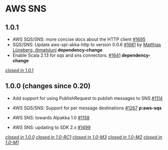 # AWS SNS

## 1.0.1

* AWS SQS/SNS: more concise docs about the HTTP client [#1695](https://github.com/akka/alpakka/pull/1695)  
* SQS/SNS: Update aws-spi-akka-http to version 0.0.6 [#1681](https://github.com/akka/alpakka/pull/1681) by [Matthias Lüneberg, @matsluni](https://github.com/matsluni) **dependency-change**
* Enable Scala 2.13 for sqs and sns connectors. [#1641](https://github.com/akka/alpakka/pull/1641)  **dependency-change**  

[*closed in 1.0.1*](https://github.com/akka/alpakka/issues?q=is%3Aclosed+milestone%3A1.0.1+label%3Ap%3Aaws-sns)


## 1.0.0 (changes since 0.20)

* Add support for using PublishRequest to publish messages to SNS [#1114](https://github.com/akka/alpakka/pull/1114)  

* AWS SQS/SNS: Support for per message destinations [#1267](https://github.com/akka/alpakka/pull/1267)  **p:aws-sqs** 

* AWS SNS: towards Alpakka 1.0 [#1158](https://github.com/akka/alpakka/pull/1158)  

* AWS SNS: updating to SDK 2.x [#1499](https://github.com/akka/alpakka/pull/1499)  

[*closed in 1.0.0*](https://github.com/akka/alpakka/issues?q=is%3Aclosed+milestone%3A1.0.0+label%3Ap%3Aaws-sns)
[*closed in 1.0-RC1*](https://github.com/akka/alpakka/issues?q=is%3Aclosed+milestone%3A1.0-RC1+label%3Ap%3Aaws-sns)
[*closed in 1.0-M3*](https://github.com/akka/alpakka/issues?q=is%3Aclosed+milestone%3A1.0-M3+label%3Ap%3Aaws-sns)
[*closed in 1.0-M2*](https://github.com/akka/alpakka/issues?q=is%3Aclosed+milestone%3A1.0-M2+label%3Ap%3Aaws-sns)
[*closed in 1.0-M1*](https://github.com/akka/alpakka/issues?q=is%3Aclosed+milestone%3A1.0-M1+label%3Ap%3Aaws-sns)

